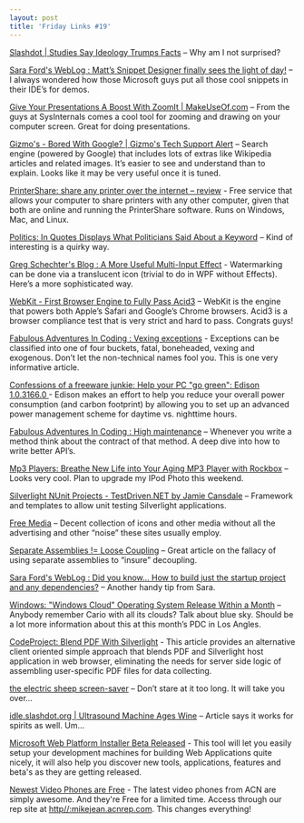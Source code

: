 ```yaml
---
layout: post
title: 'Friday Links #19'
---
```

[Slashdot | Studies Say Ideology Trumps Facts](http://science.slashdot.org/article.pl?sid=08/09/25/036232&from=rss) – Why am I not surprised?

[Sara Ford's WebLog : Matt’s Snippet Designer finally sees the light of day!](http://blogs.msdn.com/saraford/archive/2008/09/26/matt-s-snippet-designer-finally-sees-the-light-of-day.aspx) – I always wondered how those Microsoft guys put all those cool snippets in their IDE’s for demos.

[Give Your Presentations A Boost With ZoomIt | MakeUseOf.com](http://www.makeuseof.com/tag/give-your-presentations-a-boost-with-zoomit-windows-only/) – From the guys at SysInternals comes a cool tool for zooming and drawing on your computer screen. Great for doing presentations.

[Gizmo's - Bored With Google? | Gizmo's Tech Support Alert](http://www.techsupportalert.com/cdn/bored-google.htm) – Search engine (powered by Google) that includes lots of extras like Wikipedia articles and related images. It’s easier to see and understand than to explain. Looks like it may be very useful once it is tuned.

[PrinterShare: share any printer over the internet – review](http://www.freewaregenius.com/2008/09/26/printershare-share-printers-over-the-internet/) - Free service that allows your computer to share printers with any other computer, given that both are online and running the PrinterShare software. Runs on Windows, Mac, and Linux.

[Politics: In Quotes Displays What Politicians Said About a Keyword](http://lifehacker.com/5055388/in-quotes-displays-what-politicians-said-about-a-keyword) – Kind of interesting is a quirky way.

[Greg Schechter's Blog : A More Useful Multi-Input Effect](http://blogs.msdn.com/greg_schechter/archive/2008/09/27/a-more-useful-multi-input-effect.aspx) - Watermarking can be done via a translucent icon (trivial to do in WPF without Effects). Here’s a more sophisticated way.

[WebKit - First Browser Engine to Fully Pass Acid3](http://davidhayden.com/blog/dave/archive/2008/09/27/WebKitFirstBrowserEnginePassAcid3AppleSafariGoogleChrome.aspx) – WebKit is the engine that powers both Apple’s Safari and Google’s Chrome browsers. Acid3 is a browser compliance test that is very strict and hard to pass. Congrats guys!

[Fabulous Adventures In Coding : Vexing exceptions](http://blogs.msdn.com/ericlippert/archive/2008/09/10/vexing-exceptions.aspx) - Exceptions can be classified into one of four buckets, fatal, boneheaded, vexing and exogenous. Don’t let the non-technical names fool you. This is one very informative article.

[Confessions of a freeware junkie: Help your PC "go green": Edison 1.0.3166.0 ](http://thefreewarejunkie.com/2008/09/help-your-pc-go-green-edison-1031660.html)- Edison makes an effort to help you reduce your overall power consumption (and carbon footprint) by allowing you to set up an advanced power management scheme for daytime vs. nighttime hours.

[Fabulous Adventures In Coding : High maintenance](http://blogs.msdn.com/ericlippert/archive/2008/09/08/high-maintenance.aspx) – Whenever you write a method think about the contract of that method. A deep dive into how to write better API’s.

[Mp3 Players: Breathe New Life into Your Aging MP3 Player with Rockbox](http://lifehacker.com/5056370/breath-new-life-into-your-aging-mp3-player-with-rockbox) – Looks very cool. Plan to upgrade my IPod Photo this weekend.

[Silverlight NUnit Projects - TestDriven.NET by Jamie Cansdale](http://weblogs.asp.net/nunitaddin/archive/2008/05/01/silverlight-nunit-projects.aspx) – Framework and templates to allow unit testing Silverlight applications.

[Free Media](http://www.eecs.wsu.edu/%7Edjohnson/freeMedia/index.php) – Decent collection of icons and other media without all the advertising and other “noise” these sites usually employ.

[Separate Assemblies != Loose Coupling](http://codebetter.com/blogs/jeremy.miller/archive/2008/09/30/separate-assemblies-loose-coupling.aspx) – Great article on the fallacy of using separate assemblies to “insure” decoupling.

[Sara Ford's WebLog : Did you know… How to build just the startup project and any dependencies?](http://blogs.msdn.com/saraford/archive/2008/10/01/did-you-know-how-to-build-just-the-startup-project-and-any-dependencies-325.aspx) – Another handy tip from Sara.

[Windows: "Windows Cloud" Operating System Release Within a Month](http://lifehacker.com/5057714/windows-cloud-operating-system-release-within-a-month) – Anybody remember Cario with all its clouds? Talk about blue sky. Should be a lot more information about this at this month’s PDC in Los Angles.

[CodeProject: Blend PDF With Silverlight](http://www.codeproject.com/KB/silverlight/BlendPDFwithSilverlight.aspx) - This article provides an alternative client oriented simple approach that blends PDF and Silverlight host application in web browser, eliminating the needs for server side logic of assembling user-specific PDF files for data collecting.

[the electric sheep screen-saver](http://electricsheep.org/) – Don’t stare at it too long. It will take you over…

[idle.slashdot.org | Ultrasound Machine Ages Wine](http://idle.slashdot.org/article.pl?sid=08/10/01/2320248&from=rss) – Article says it works for spirits as well. Um…

[Microsoft Web Platform Installer Beta Released](http://blogs.iis.net/carlosag/archive/2008/10/02/microsoft-web-platform-installer-beta-released.aspx) - This tool will let you easily setup your development machines for building Web Applications quite nicely, it will also help you discover new tools, applications, features and beta's as they are getting released.

[Newest Video Phones are Free](http://myacn.com) - The latest video phones from ACN are simply awesome. And they're Free for a limited time. Access through our rep site at [http//:mikejean.acnrep.com](http://mikejean.acnrep.com). This changes everything!

